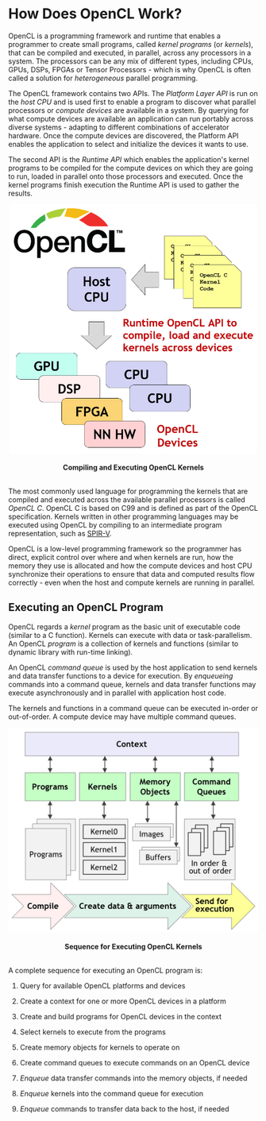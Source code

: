 # How Does OpenCL Work?

OpenCL is a programming framework and runtime that enables a programmer to
create small programs, called *kernel programs* (or *kernels*), that can be
compiled and executed, in parallel, across any processors in a system. The
processors can be any mix of different types, including CPUs, GPUs, DSPs, FPGAs
or Tensor Processors - which is why OpenCL is often called a solution for
*heterogeneous* parallel programming.

The OpenCL framework contains two APIs. The *Platform Layer API* is run on the
*host CPU* and is used first to enable a program to discover what parallel
processors or *compute devices* are available in a system. By querying for what
compute devices are available an application can run portably across diverse
systems - adapting to different combinations of accelerator hardware. Once the
compute devices are discovered, the Platform API enables the application to
select and initialize the devices it wants to use.

The second API is the *Runtime API* which enables the application's kernel
programs to be compiled for the compute devices on which they are going to run,
loaded in parallel onto those processors and executed. Once the kernel programs
finish execution the Runtime API is used to gather the results.

<p align="center">
<img src="../images/how_it_works.jpg" width=500 >
<br> <br>
  <b>Compiling and Executing OpenCL Kernels</b>
<br> <br>
</p>

The most commonly used language for programming the kernels that are compiled
and executed across the available parallel processors is called *OpenCL C*.
OpenCL C is based on C99 and is defined as part of the OpenCL specification.
Kernels written in other programming languages may be executed using OpenCL by
compiling to an intermediate program representation, such as
[SPIR-V](https://www.khronos.org/spir/).

OpenCL is a low-level programming framework so the programmer has direct,
explicit control over where and when kernels are run, how the memory they use is
allocated and how the compute devices and host CPU synchronize their operations
to ensure that data and computed results flow correctly - even when the host and
compute kernels are running in parallel.

## Executing an OpenCL Program

OpenCL regards a *kernel* program as the basic unit of executable code (similar
to a C function). Kernels can execute with data or task-parallelism. An OpenCL
*program* is a collection of kernels and functions (similar to dynamic library
with run-time linking).

An OpenCL *command queue* is used by the host application to send kernels and
data transfer functions to a device for execution. By *enqueueing* commands into
a command queue, kernels and data transfer functions may execute asynchronously
and in parallel with application host code.

The kernels and functions in a command queue can be executed in-order or
out-of-order. A compute device may have multiple command queues.

<p align="center">
<img src="../images/executing_programs.jpg" width=600 >
<br> <br>
  <b>Sequence for Executing OpenCL Kernels</b>
<br> <br>
</p>

A complete sequence for executing an OpenCL program is:

1. Query for available OpenCL platforms and devices

2. Create a context for one or more OpenCL devices in a platform

3. Create and build programs for OpenCL devices in the context

4. Select kernels to execute from the programs

5. Create memory objects for kernels to operate on

6. Create command queues to execute commands on an OpenCL device

7. *Enqueue* data transfer commands into the memory objects, if needed

8. *Enqueue* kernels into the command queue for execution

9. *Enqueue* commands to transfer data back to the host, if needed
